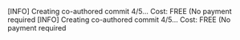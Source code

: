 [INFO] Creating co-authored commit 4/5...
Cost: FREE (No payment required
[INFO] Creating co-authored commit 4/5...
Cost: FREE (No payment required
